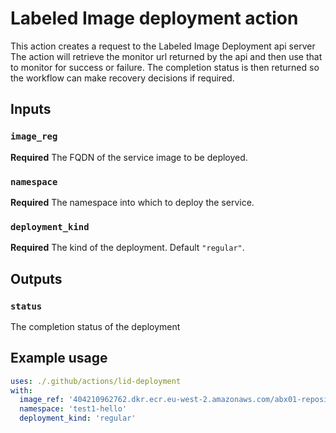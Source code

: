 # Labeled Image deployment action

This action creates a request to the Labeled Image Deployment api server
The action will retrieve the monitor url returned by the api and then use that to monitor for success or failure.
The completion status is then returned so the workflow can make recovery decisions if required.

## Inputs

### `image_reg`

**Required** The FQDN of the service image to be deployed.

### `namespace`

**Required** The namespace into which to deploy the service.

### `deployment_kind`

**Required** The kind of the deployment. Default `"regular"`.

## Outputs

### `status`

The completion status of the deployment

## Example usage

```yaml
uses: ./.github/actions/lid-deployment
with:
  image_ref: '404210962762.dkr.ecr.eu-west-2.amazonaws.com/abx01-repository:hello-world-v0.0.2'
  namespace: 'test1-hello'
  deployment_kind: 'regular'
```
